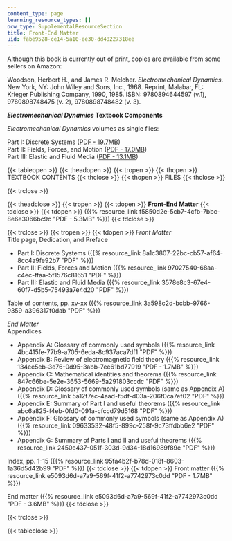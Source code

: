 ```yaml
---
content_type: page
learning_resource_types: []
ocw_type: SupplementalResourceSection
title: Front-End Matter
uid: fabe9528-ce14-5a10-ee30-dd48227318ee
---
```


Although this book is currently out of print, copies are available from some sellers on Amazon:

Woodson, Herbert H., and James R. Melcher. _Electromechanical Dynamics_. New York, NY: John Wiley and Sons, Inc., 1968. Reprint, Malabar, FL: Krieger Publishing Company, 1990, 1985. ISBN: 9780894644597 (v.1), 9780898748475 (v. 2), 9780898748482 (v. 3).

**_Electromechanical Dynamics_ Textbook Components**

_Electromechanical Dynamics_ volumes as single files:

Part I: Discrete Systems ([PDF - 19.7MB](/ans7870/resources/woodson/textbook/emd_part1.pdf))  
Part II: Fields, Forces, and Motion ([PDF - 17.0MB](/ans7870/resources/woodson/textbook/emd_part2.pdf))  
Part III: Elastic and Fluid Media ([PDF - 13.1MB](/ans7870/resources/woodson/textbook/emd_part3.pdf))

{{< tableopen >}}
{{< theadopen >}}
{{< tropen >}}
{{< thopen >}}
TEXTBOOK CONTENTS
{{< thclose >}}
{{< thopen >}}
FILES
{{< thclose >}}

{{< trclose >}}

{{< theadclose >}}
{{< tropen >}}
{{< tdopen >}}
**Front-End Matter**
{{< tdclose >}}
{{< tdopen >}}
({{% resource_link f5850d2e-5cb7-4cfb-7bbc-8e6e3066bc9c "PDF - 5.3MB" %}})
{{< tdclose >}}

{{< trclose >}}
{{< tropen >}}
{{< tdopen >}}
_Front Matter_  
Title page, Dedication, and Preface

*   Part I: Discrete Systems ({{% resource_link 8a1c3807-22bc-cb57-af64-8cc4a9fe92b7 "PDF" %}})
*   Part II: Fields, Forces and Motion ({{% resource_link 97027540-68aa-c4ec-ffaa-5f1576c81651 "PDF" %}})
*   Part III: Elastic and Fluid Media ({{% resource_link 3578e8c3-67e4-60f7-d5b5-75493a7e4d20 "PDF" %}})

Table of contents, pp. xv-xx ({{% resource_link 3a598c2d-bcbb-9766-9359-a396317f0dab "PDF" %}})  
  
_End Matter_  
Appendices

*   Appendix A: Glossary of commonly used symbols ({{% resource_link 4bc415fe-77b9-a705-6eda-8c937aca7df1 "PDF" %}})
*   Appendix B: Review of electromagnetic field theory ({{% resource_link 134ee5eb-3e76-0d95-3abb-7ee61bd77919 "PDF - 1.7MB" %}})
*   Appendix C: Mathematical identities and theorems ({{% resource_link 847c66be-5e2e-3653-5669-5a291803ccdc "PDF" %}})
*   Appendix D: Glossary of commonly used symbols (same as Appendix A) ({{% resource_link 5a12f7ec-4aad-f5df-d03a-206f0ca7ef02 "PDF" %}})
*   Appendix E: Summary of Part I and useful theorems ({{% resource_link abc6a825-f4eb-0fd0-091a-cfccd79d5168 "PDF" %}})
*   Appendix F: Glossary of commonly used symbols (same as Appendix A) ({{% resource_link 09633532-48f5-899c-258f-9c73ffdbb6e2 "PDF" %}})
*   Appendix G: Summary of Parts I and II and useful theorems ({{% resource_link 2450e437-051f-303d-9d34-18d16989f89e "PDF" %}})

Index, pp. 1-15 ({{% resource_link 95fa4b2f-b78d-018f-8603-1a36d5d42b99 "PDF" %}})
{{< tdclose >}}
{{< tdopen >}}
Front matter ({{% resource_link e5093d6d-a7a9-569f-41f2-a7742973c0dd "PDF - 1.7MB" %}})  
  
End matter ({{% resource_link e5093d6d-a7a9-569f-41f2-a7742973c0dd "PDF - 3.6MB" %}})
{{< tdclose >}}

{{< trclose >}}

{{< tableclose >}}